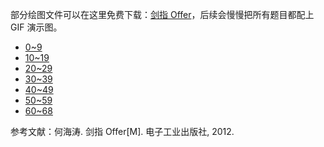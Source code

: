 <!-- GFM-TOC -->
<!-- GFM-TOC -->


部分绘图文件可以在这里免费下载：[剑指 Offer](https://www.processon.com/view/5a3e4c7be4b0909c1aa18b49)，后续会慢慢把所有题目都配上 GIF 演示图。

- [0~9](剑指%20Offer%20题解%20-%200~9.md)
- [10~19](剑指%20Offer%20题解%20-%2010~19.md)
- [20~29](剑指%20Offer%20题解%20-%2020~29.md)
- [30~39](剑指%20Offer%20题解%20-%2030~39.md)
- [40~49](剑指%20Offer%20题解%20-%2040~49.md)
- [50~59](剑指%20Offer%20题解%20-%2050~59.md)
- [60~68](剑指%20Offer%20题解%20-%2060~68.md)

参考文献：何海涛. 剑指 Offer[M]. 电子工业出版社, 2012.
